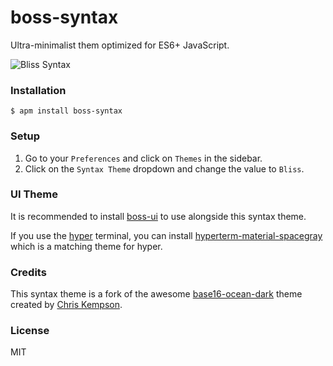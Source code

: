# boss-syntax
Ultra-minimalist them optimized for ES6+ JavaScript.

![Bliss Syntax](http://i.imgur.com/9cSertf.png)

### Installation

```
$ apm install boss-syntax
```

### Setup
1. Go to your `Preferences` and click on `Themes` in the sidebar.
2. Click on the `Syntax Theme` dropdown and change the value to `Bliss`.

### UI Theme
It is recommended to install [boss-ui](https://github.com/saadq/boss-ui) to use alongside this syntax theme.

If you use the [hyper](https://hyper.is) terminal, you can install [hyperterm-material-spacegray](https://github.com/saadq/hyperterm-material-spacegray) which is a matching theme for hyper.

### Credits
This syntax theme is a fork of the awesome [base16-ocean-dark](http://chriskempson.com/projects/base16/) theme created by [Chris Kempson](https://github.com/chriskempson/base16).

### License
MIT
